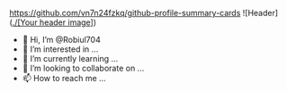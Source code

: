 https://github.com/vn7n24fzkq/github-profile-summary-cards
![Header]([./[Your header image]](https://raw.githubusercontent.com/Robiul704/Robiul704/main/20231209_005523_0000.png))
- 👋 Hi, I’m @Robiul704
- 👀 I’m interested in ...
- 🌱 I’m currently learning ...
- 💞️ I’m looking to collaborate on ...
- 📫 How to reach me ...

<!---
Robiul704/Robiul704 is a ✨ special ✨ repository because its `README.md` (this file) appears on your GitHub profile.
You can click the Preview link to take a look at your changes.
--->
